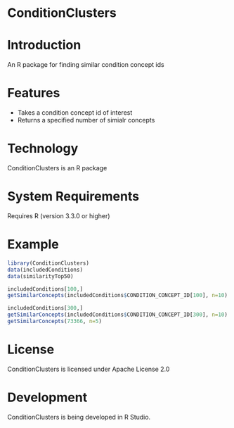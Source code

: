 ConditionClusters
======================

  Introduction
============
  An R package for finding similar condition concept ids

Features
========
  - Takes a condition concept id of interest
  - Returns a specified number of simialr concepts

Technology
==========
  ConditionClusters is an R package

System Requirements
===================
  Requires R (version 3.3.0 or higher)

Example
===================
  ```r
library(ConditionClusters)
data(includedConditions)
data(similarityTop50)

includedConditions[100,]
getSimilarConcepts(includedConditions$CONDITION_CONCEPT_ID[100], n=10)

includedConditions[300,]
getSimilarConcepts(includedConditions$CONDITION_CONCEPT_ID[300], n=10)
getSimilarConcepts(73366, n=5)
```

License
=======
  ConditionClusters is licensed under Apache License 2.0

Development
===========
  ConditionClusters is being developed in R Studio.







